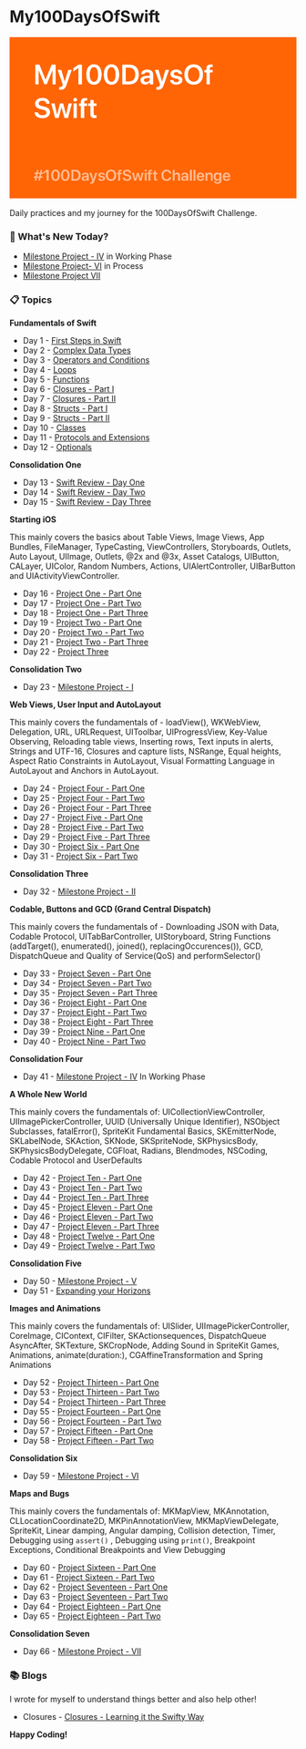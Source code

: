 # My100DaysOfSwift

![Backdrop](https://github.com/BuckyBoy6399/My100DaysOfSwift/blob/master/My100DaysOfSwift.jpg)

Daily practices and my journey for the 100DaysOfSwift Challenge.

### :pushpin: What's New Today? 

- [Milestone Project - IV]() in Working Phase
- [Milestone Project-  VI](https://github.com/BuckyBoy6399/My100DaysOfSwift/blob/master/Milestone%20Project%2013-15/milestone5.md) in Process
- [Milestone Project VII]()

### :clipboard: Topics

**Fundamentals of Swift**

- Day 1 - [First Steps in Swift](https://github.com/BuckyBoy6399/My100DaysOfSwift/blob/master/Day1.md)
- Day 2 - [Complex Data Types](https://github.com/BuckyBoy6399/My100DaysOfSwift/blob/master/Day2.md)
- Day 3 - [Operators and Conditions](https://github.com/BuckyBoy6399/My100DaysOfSwift/blob/master/Day3.md)
- Day 4 - [Loops](https://github.com/BuckyBoy6399/My100DaysOfSwift/blob/master/Day4.md)
- Day 5 - [Functions](https://github.com/BuckyBoy6399/My100DaysOfSwift/blob/master/Day5.md)
- Day 6 - [Closures - Part I](https://github.com/BuckyBoy6399/My100DaysOfSwift/blob/master/Day6.md)
- Day 7 - [Closures - Part II](https://github.com/BuckyBoy6399/My100DaysOfSwift/blob/master/Day7.md)
- Day 8 - [Structs - Part I](https://github.com/BuckyBoy6399/My100DaysOfSwift/blob/master/Day8.md)
- Day 9 - [Structs - Part II](https://github.com/BuckyBoy6399/My100DaysOfSwift/blob/master/Day9.md)
- Day 10 - [Classes](https://github.com/BuckyBoy6399/My100DaysOfSwift/blob/master/Day10.md)
- Day 11 - [Protocols and Extensions](https://github.com/BuckyBoy6399/My100DaysOfSwift/blob/master/Day11.md)
- Day 12 - [Optionals](https://github.com/BuckyBoy6399/My100DaysOfSwift/blob/master/Day12.md)

**Consolidation One**

- Day 13 - [Swift Review - Day One](https://github.com/BuckyBoy6399/My100DaysOfSwift/blob/master/Day13.md)
- Day 14 - [Swift Review - Day Two](https://github.com/BuckyBoy6399/My100DaysOfSwift/blob/master/Day14.md)
- Day 15 - [Swift Review - Day Three](https://github.com/BuckyBoy6399/My100DaysOfSwift/blob/master/Day15.md)

**Starting iOS**

This mainly covers the basics about Table Views, Image Views, App Bundles, FileManager, TypeCasting, ViewControllers, Storyboards, Outlets, Auto Layout, UIImage, Outlets, @2x and @3x, Asset Catalogs, UIButton, CALayer, UIColor, Random Numbers, Actions, UIAlertController, UIBarButton and UIActivityViewController.

- Day 16 - [Project One - Part One](https://github.com/BuckyBoy6399/My100DaysOfSwift/blob/master/Project%201%20-%20StormViewer/Project1.md)
- Day 17 - [Project One - Part Two](https://github.com/BuckyBoy6399/My100DaysOfSwift/blob/master/Project%201%20-%20StormViewer/Project1.md)
- Day 18 - [Project One - Part Three](https://github.com/BuckyBoy6399/My100DaysOfSwift/blob/master/Project%201%20-%20StormViewer/Project1.md)
- Day 19 - [Project Two - Part One](https://github.com/BuckyBoy6399/My100DaysOfSwift/blob/master/Project%202%20-%20GuessTheFlag/Project2.md)
- Day 20 - [Project Two - Part Two](https://github.com/BuckyBoy6399/My100DaysOfSwift/blob/master/Project%202%20-%20GuessTheFlag/Project2.md)
- Day 21 - [Project Two - Part Three](https://github.com/BuckyBoy6399/My100DaysOfSwift/blob/master/Project%202%20-%20GuessTheFlag/Project2.md)
- Day 22 - [Project Three](https://github.com/BuckyBoy6399/My100DaysOfSwift/blob/master/Project%203-%20Social%20Media/Project3.md)

**Consolidation Two**

- Day 23 - [Milestone Project - I](https://github.com/BuckyBoy6399/My100DaysOfSwift/blob/master/Milestone%20Project%201-3/milestone1.md)

**Web Views, User Input and AutoLayout**

This mainly covers the fundamentals of - loadView(), WKWebView, Delegation, URL, URLRequest, UIToolbar, UIProgressView, Key-Value Observing, Reloading table views, Inserting rows, Text inputs in alerts, Strings and UTF-16, Closures and capture lists, NSRange, Equal heights, Aspect Ratio Constraints in AutoLayout, Visual Formatting Language in AutoLayout and Anchors in AutoLayout.

- Day 24 - [Project Four - Part One](https://github.com/BuckyBoy6399/My100DaysOfSwift/blob/master/Project%204%20-%20Easy%20Browser/Project4.md)
- Day 25 - [Project Four - Part Two](https://github.com/BuckyBoy6399/My100DaysOfSwift/blob/master/Project%204%20-%20Easy%20Browser/Project4.md)
- Day 26 - [Project Four - Part Three](https://github.com/BuckyBoy6399/My100DaysOfSwift/blob/master/Project%204%20-%20Easy%20Browser/Project4.md)
- Day 27 - [Project Five - Part One](https://github.com/BuckyBoy6399/My100DaysOfSwift/blob/master/Project%205%20-%20Word%20Scramble/Project5.md)
- Day 28 - [Project Five - Part Two](https://github.com/BuckyBoy6399/My100DaysOfSwift/blob/master/Project%205%20-%20Word%20Scramble/Project5.md)
- Day 29 - [Project Five - Part Three](https://github.com/BuckyBoy6399/My100DaysOfSwift/blob/master/Project%205%20-%20Word%20Scramble/Project5.md)
- Day 30 - [Project Six - Part One](https://github.com/BuckyBoy6399/My100DaysOfSwift/blob/master/Project%206%20-%20AutoLayout/Project6.md)
- Day 31 - [Project Six - Part Two](https://github.com/BuckyBoy6399/My100DaysOfSwift/blob/master/Project%206%20-%20AutoLayout/Project6.md)

**Consolidation Three**

- Day 32 - [Milestone Project - II](https://github.com/BuckyBoy6399/My100DaysOfSwift/blob/master/Milestone%20Project%204-6/milestone2.md)

**Codable, Buttons and GCD (Grand Central Dispatch)**

This mainly covers the fundamentals of - Downloading JSON with Data, Codable Protocol, UITabBarController, UIStoryboard, String Functions (addTarget(), enumerated(), joined(), replacingOccurences()), GCD, DispatchQueue and Quality of Service(QoS) and performSelector()

- Day 33 - [Project Seven - Part One](https://github.com/BuckyBoy6399/My100DaysOfSwift/blob/master/Project%207%20-%20WPetitions/Project7.md)
- Day 34 - [Project Seven - Part Two](https://github.com/BuckyBoy6399/My100DaysOfSwift/blob/master/Project%207%20-%20WPetitions/Project7.md)
- Day 35 - [Project Seven - Part Three](https://github.com/BuckyBoy6399/My100DaysOfSwift/blob/master/Project%207%20-%20WPetitions/Project7.md)
- Day 36 - [Project Eight - Part One](https://github.com/BuckyBoy6399/My100DaysOfSwift/blob/master/Project%208%20-%20Swifty%20Words/Project8.md)
- Day 37 - [Project Eight - Part Two](https://github.com/BuckyBoy6399/My100DaysOfSwift/blob/master/Project%208%20-%20Swifty%20Words/Project8.md)
- Day 38 - [Project Eight - Part Three](https://github.com/BuckyBoy6399/My100DaysOfSwift/blob/master/Project%208%20-%20Swifty%20Words/Project8.md)
- Day 39 - [Project Nine - Part One](https://github.com/BuckyBoy6399/My100DaysOfSwift/blob/master/Project%208%20-%20Swifty%20Words/Project8.md)
- Day 40 - [Project Nine - Part Two](https://github.com/BuckyBoy6399/My100DaysOfSwift/blob/master/Project%208%20-%20Swifty%20Words/Project8.md)

**Consolidation Four**

- Day 41 - [Milestone Project - IV]() In Working Phase

**A Whole New World**

This mainly covers the fundamentals of: UICollectionViewController, UIImagePickerController, UUID (Universally Unique Identifier), NSObject Subclasses, fatalError(), SpriteKit Fundamental Basics, SKEmitterNode, SKLabelNode, SKAction, SKNode, SKSpriteNode, SKPhysicsBody, SKPhysicsBodyDelegate, CGFloat, Radians, Blendmodes, NSCoding, Codable Protocol and UserDefaults

- Day 42 - [Project Ten - Part One](https://github.com/BuckyBoy6399/My100DaysOfSwift/blob/master/Project%2010%20-%20Name%20To%20Faces/Project10.md)
- Day 43 - [Project Ten - Part Two](https://github.com/BuckyBoy6399/My100DaysOfSwift/blob/master/Project%2010%20-%20Name%20To%20Faces/Project10.md)
- Day 44 - [Project Ten - Part Three](https://github.com/BuckyBoy6399/My100DaysOfSwift/blob/master/Project%2010%20-%20Name%20To%20Faces/Project10.md)
- Day 45 - [Project Eleven - Part One](https://github.com/BuckyBoy6399/My100DaysOfSwift/blob/master/Project%2011%20-%20Pachinko/Project11.md)
- Day 46 - [Project Eleven - Part Two](https://github.com/BuckyBoy6399/My100DaysOfSwift/blob/master/Project%2011%20-%20Pachinko/Project11.md)
- Day 47 - [Project Eleven - Part Three](https://github.com/BuckyBoy6399/My100DaysOfSwift/blob/master/Project%2011%20-%20Pachinko/Project11.md)
- Day 48 - [Project Twelve - Part One](https://github.com/BuckyBoy6399/My100DaysOfSwift/blob/master/Project%2012%20-%20UserDefaults/Project12.md)
- Day 49 - [Project Twelve - Part Two](https://github.com/BuckyBoy6399/My100DaysOfSwift/blob/master/Project%2012%20-%20UserDefaults/Project12.md)

**Consolidation Five**

- Day 50 - [Milestone Project - V](https://github.com/BuckyBoy6399/My100DaysOfSwift/blob/master/Milestone%20Project%2010-12/milestone4.md)
- Day 51 - [Expanding your Horizons](https://github.com/BuckyBoy6399/My100DaysOfSwift/blob/master/Day51.md)

**Images and Animations**

This mainly covers the fundamentals of: UISlider, UIImagePickerController, CoreImage, CIContext, CIFilter, SKActionsequences, DispatchQueue AsyncAfter, SKTexture, SKCropNode, Adding Sound in SpriteKit Games, Animations, animate(duration:), CGAffineTransformation and Spring Animations

- Day 52 - [Project Thirteen - Part One](https://github.com/BuckyBoy6399/My100DaysOfSwift/blob/master/Project%2013%20-%20Instafilter/Project13.md)
- Day 53 - [Project Thirteen - Part Two](https://github.com/BuckyBoy6399/My100DaysOfSwift/blob/master/Project%2013%20-%20Instafilter/Project13.md)
- Day 54 - [Project Thirteen - Part Three](https://github.com/BuckyBoy6399/My100DaysOfSwift/blob/master/Project%2013%20-%20Instafilter/Project13.md)
- Day 55 - [Project Fourteen - Part One](https://github.com/BuckyBoy6399/My100DaysOfSwift/blob/master/Project%2014%20-%20Whack-a-Penguin/Project14.md)
- Day 56 - [Project Fourteen - Part Two](https://github.com/BuckyBoy6399/My100DaysOfSwift/blob/master/Project%2014%20-%20Whack-a-Penguin/Project14.md)
- Day 57 - [Project Fifteen - Part One](https://github.com/BuckyBoy6399/My100DaysOfSwift/blob/master/Project%2015%20-%20Animations/Project15.md)
- Day 58 - [Project Fifteen - Part Two](https://github.com/BuckyBoy6399/My100DaysOfSwift/blob/master/Project%2015%20-%20Animations/Project15.md)

**Consolidation Six**

- Day 59 - [Milestone Project - VI](https://github.com/BuckyBoy6399/My100DaysOfSwift/blob/master/Milestone%20Project%2013-15/milestone5.md)

**Maps and Bugs**

This mainly covers the fundamentals of: MKMapView, MKAnnotation, CLLocationCoordinate2D,   MKPinAnnotationView, MKMapViewDelegate, SpriteKit, Linear damping, Angular damping, Collision detection, Timer, Debugging using ```assert()``` , Debugging using  ```print()```, Breakpoint Exceptions, Conditional Breakpoints and View Debugging

- Day 60 - [Project Sixteen - Part One](https://github.com/BuckyBoy6399/My100DaysOfSwift/blob/master/Project%2016%20-%20Capital%20Cities/Project16.md)
- Day 61 - [Project Sixteen - Part Two](https://github.com/BuckyBoy6399/My100DaysOfSwift/blob/master/Project%2016%20-%20Capital%20Cities/Project16.md)
- Day 62 - [Project Seventeen - Part One](https://github.com/BuckyBoy6399/My100DaysOfSwift/blob/master/Project%2017%20-%20Space%20Race/Project17.md)
- Day 63 - [Project Seventeen - Part Two](https://github.com/BuckyBoy6399/My100DaysOfSwift/blob/master/Project%2017%20-%20Space%20Race/Project17.md)
- Day 64 - [Project Eighteen - Part One](https://github.com/BuckyBoy6399/My100DaysOfSwift/blob/master/Project%2018%20-%20Debugging/Project18.md)
- Day 65 - [Project Eighteen - Part Two](https://github.com/BuckyBoy6399/My100DaysOfSwift/blob/master/Project%2018%20-%20Debugging/Project18.md)

**Consolidation Seven**

- Day 66 - [Milestone Project - VII]()



### :books: Blogs 

I wrote for myself to understand things better and also help other!

- Closures - [Closures - Learning it the Swifty Way](https://medium.com/@rajhraval/closures-learning-the-swifty-way-ffdac4d7c1dc)


**Happy Coding!**

